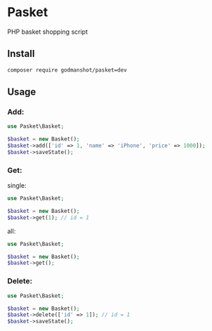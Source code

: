 # Pasket
PHP basket shopping script

## Install
```bash
composer require godmanshot/pasket=dev
```

## Usage

### Add:
```php
use Pasket\Basket;

$basket = new Basket();
$basket->add(['id' => 1, 'name' => 'iPhone', 'price' => 1000]);
$basket->saveState();
```

### Get:
single:
```php
use Pasket\Basket;

$basket = new Basket();
$basket->get(1); // id = 1
```
all:
```php
use Pasket\Basket;

$basket = new Basket();
$basket->get();
```

### Delete:
```php
use Pasket\Basket;

$basket = new Basket();
$basket->delete(['id' => 1]); // id = 1
$basket->saveState();
```
